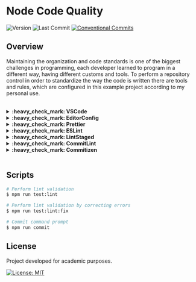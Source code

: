 # Node Code Quality

![Version](https://img.shields.io/github/package-json/v/guiigos/node-repository-quality)
![Last Commit](https://img.shields.io/github/last-commit/guiigos/node-repository-quality)
[![Conventional Commits][conventional-commits-image]][conventional-commits-url]

[conventional-commits-image]: https://img.shields.io/badge/Conventional%20Commits-1.0.0-yellow
[conventional-commits-url]: https://conventionalcommits.org

## Overview

Maintaining the organization and code standards is one of the biggest challenges in programming, each developer learned to program in a different way, having different customs and tools. To perform a repository control in order to standardize the way the code is written there are tools and rules, which are configured in this example project according to my personal use.

<br>
<details>
  <summary>
    <strong>:heavy_check_mark: VSCode</strong>
  </summary>
  <br>

[`extensions.json`](/.vscode/extensions.json)<br>
[`settings.json`](/.vscode/settings.json)<br>

One of the most used editors today, it allows the automation of the code quality structure, facilitating the processes defined with the tool's plugins. For the settings to work correctly, all the plugins requested below must be installed.

- [**EditorConfig**](https://marketplace.visualstudio.com/items?itemName=EditorConfig.EditorConfig)
- [**Prettier**](https://marketplace.visualstudio.com/items?itemName=esbenp.prettier-vscode)
- [**ESLint**](https://marketplace.visualstudio.com/items?itemName=dbaeumer.vscode-eslint)

</details>

<details>
  <summary>
    <strong>:heavy_check_mark: EditorConfig</strong>
  </summary>
  <br>

[**Documentation**](https://editorconfig.org/)

Tool that standardizes settings between code editors, helping to maintain the standard among developers working with different editors. It basically consists of the standardization of spacing of code identification, coding of files, other standards that may differ among editors.

[`.editorconfig`](/.editorconfig)

```yml
root = true

[*]
charset = utf-8
end_of_line = lf
indent_size = 2
indent_style = space
insert_final_newline = true
trim_trailing_whitespace = true

[*.md]
trim_trailing_whitespace = false

[{Makefile,**.mk}]
indent_style = tab
```

</details>

<details>
  <summary>
    <strong>:heavy_check_mark: Prettier</strong>
  </summary>
  <br>

[**Documentation**](https://prettier.io/)

```bash
$ npm install --save-dev prettier
```

Tool that complements the formatting of codes, being opinionated. It supports several different languages ​​and can automate code formatting automatically when saving. The main settings we use are the validation of quotation marks, number of characters per line and other settings that it makes available.

[`.prettierrc`](/.prettierrc)

```json
{
  "semi": true,
  "singleQuote": true,
  "trailingComma": "es5",
  "printWidth": 100
}
```

</details>

<details>
  <summary>
    <strong>:heavy_check_mark: ESLint</strong>
  </summary>
  <br>

[**Documentation**](https://eslint.org/)

It is a code analysis tool, to identify patterns that do not match the styleguide being used. It is complemented with the previous configurations, allowing the creation of rules related to coding.

```bash
$ npm install --save-dev eslint-plugin-prettier
$ npm install --save-dev eslint-config-prettier
$ npx eslint --init
```

- **How would you like to use ESLint?** - _`To check syntax, find problems, and enforce code style`_
- **What type of modules does your project use?** - _`JavaScript modules`_
- **Which framework does your project use?** - _`None of these`_
- **Does your project use TypeScript?** - _`No`_
- **Where does your code run?** - _`Node`_
- **How would you like to define a style for your project?** - _`Use a popular style guide`_
- **Which style guide do you want to follow?** - _`Airbnb`_
- **What format do you want your config file to be in?** - _`JSON`_
- **Would you like to install them now with npm?** - _`Yes`_

[`.eslintrc`](/.eslintrc)

```json
{
  "env": {
    "es2021": true,
    "node": true
  },
  "extends": ["airbnb-base", "prettier"],
  "parserOptions": {
    "ecmaVersion": 12,
    "sourceType": "module"
  },
  "plugins": ["prettier"],
  "rules": {
    "prettier/prettier": ["error"]
  }
}
```

[`package.json`](/package.json)

```json
"scripts": {
  "test:lint": "eslint src --ext .js",
  "test:lint:fix": "npm run test:lint -- --fix"
}
```

</details>

<details>
  <summary>
    <strong>:heavy_check_mark: LintStaged</strong>
  </summary>
  <br>

[**Documentation**](https://github.com/okonet/lint-staged)

Tool that runs commands for code lint only on files that will be added at commit. It makes it easy to test only files that are being worked on. This tool must be installed together with a git hook command tool.

```bash
$ npm install --save-dev husky
$ npm install --save-dev lint-staged
```

[`.huskyrc`](/.huskyrc)

```json
{
  "hooks": {
    "pre-commit": "lint-staged --quiet --allow-empty --no-stash"
  }
}
```

[`package.json`](/package.json)

```json
"lint-staged": {
  "src/**/*.js": [
    "eslint --fix",
    "prettier --write"
  ]
}
```

</details>

<details>
  <summary>
    <strong>:heavy_check_mark: CommitLint</strong>
  </summary>
  <br>

[**Documentation**](https://commitlint.js.org/)

```bash
$ npm install --save-dev @commitlint/{config-conventional,cli}
```

The standardization of commits messages is important to maintain a consistent view of the changes made, avoiding messages with little information and without content.

[`.commitlintrc`](/.commitlintrc)

```json
{
  "extends": ["@commitlint/config-conventional"]
}
```

[`.huskyrc`](/.huskyrc)

```json
{
  "hooks": {
    "commit-msg": "commitlint --env HUSKY_GIT_PARAMS"
  }
}
```

</details>

<details>
  <summary>
    <strong>:heavy_check_mark: Commitizen</strong>
  </summary>
  <br>

[**Documentation**](http://commitizen.github.io/cz-cli/)

```bash
$ npm install --save-dev commitizen
$ npm install --save-dev cz-conventional-changelog
```

Tool that makes it easy to write commit messages following the informed pattern. It is presented in the form of a command prompt, requesting the information that composes the message.

[`package.json`](/package.json)

```json
"scripts": {
  "commit": "cz"
},
"config": {
  "commitizen": {
    "path": "cz-conventional-changelog"
  }
}
```

</details>
<br>

## Scripts

```bash
# Perform lint validation
$ npm run test:lint

# Perform lint validation by correcting errors
$ npm run test:lint:fix

# Commit command prompt
$ npm run commit
```

## License

Project developed for academic purposes.

[![License: MIT](https://img.shields.io/github/license/guiigos/node-repository-quality?color=black)](./LICENSE)
